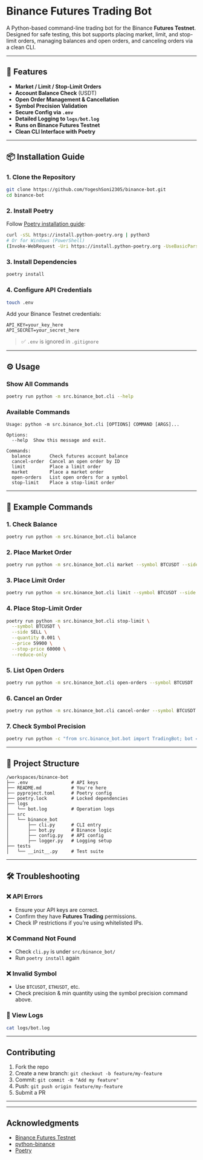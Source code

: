 # Binance Futures Trading Bot

A Python-based command-line trading bot for the Binance **Futures Testnet**. Designed for safe testing, this bot supports placing market, limit, and stop-limit orders, managing balances and open orders, and canceling orders via a clean CLI.

---

## 🚀 Features

* **Market / Limit / Stop-Limit Orders**
* **Account Balance Check** (USDT)
* **Open Order Management & Cancellation**
* **Symbol Precision Validation**
* **Secure Config via `.env`**
* **Detailed Logging to `logs/bot.log`**
* **Runs on Binance Futures Testnet**
* **Clean CLI Interface with Poetry**

---

## 📦 Installation Guide

### 1. Clone the Repository

```bash
git clone https://github.com/YogeshSoni2305/binance-bot.git
cd binance-bot
```

### 2. Install Poetry

Follow [Poetry installation guide](https://python-poetry.org/docs/#installation):

```bash
curl -sSL https://install.python-poetry.org | python3
# Or for Windows (PowerShell)
(Invoke-WebRequest -Uri https://install.python-poetry.org -UseBasicParsing).Content | py -
```

### 3. Install Dependencies

```bash
poetry install
```

### 4. Configure API Credentials

```bash
touch .env
```

Add your Binance Testnet credentials:

```env
API_KEY=your_key_here
API_SECRET=your_secret_here
```

> ✅ `.env` is ignored in `.gitignore`

---

## ⚙️ Usage

### Show All Commands

```bash
poetry run python -m src.binance_bot.cli --help
```

### Available Commands

```
Usage: python -m src.binance_bot.cli [OPTIONS] COMMAND [ARGS]...

Options:
  --help  Show this message and exit.

Commands:
  balance       Check futures account balance
  cancel-order  Cancel an open order by ID
  limit         Place a limit order
  market        Place a market order
  open-orders   List open orders for a symbol
  stop-limit    Place a stop-limit order
```

---

## 🧪 Example Commands

### 1. Check Balance

```bash
poetry run python -m src.binance_bot.cli balance
```

### 2. Place Market Order

```bash
poetry run python -m src.binance_bot.cli market --symbol BTCUSDT --side BUY --quantity 0.001

```

### 3. Place Limit Order

```bash
poetry run python -m src.binance_bot.cli limit --symbol BTCUSDT --side BUY --quantity 0.002 --price 59000

```

### 4. Place Stop-Limit Order

```bash
poetry run python -m src.binance_bot.cli stop-limit \
  --symbol BTCUSDT \
  --side SELL \
  --quantity 0.001 \
  --price 59900 \
  --stop-price 60000 \
  --reduce-only

```

### 5. List Open Orders

```bash
poetry run python -m src.binance_bot.cli open-orders --symbol BTCUSDT
```

### 6. Cancel an Order

```bash
poetry run python -m src.binance_bot.cli cancel-order --symbol BTCUSDT --order-id <order_id>
```

### 7. Check Symbol Precision

```bash
poetry run python -c "from src.binance_bot.bot import TradingBot; bot = TradingBot(); info = bot.validate_symbol('BTCUSDT'); print(f\"Precision: {info.get('quantityPrecision')} | Min Qty: {next((f for f in info['filters'] if f['filterType']=='LOT_SIZE'), {}).get('minQty')}\")"


```

---

## 📂 Project Structure

```
/workspaces/binance-bot
├── .env                # API keys
├── README.md           # You're here
├── pyproject.toml      # Poetry config
├── poetry.lock         # Locked dependencies
├── logs
│   └── bot.log         # Operation logs
├── src
│   └── binance_bot
│       ├── cli.py      # CLI entry
│       ├── bot.py      # Binance logic
│       ├── config.py   # API config
│       ├── logger.py   # Logging setup
├── tests
│   └── __init__.py     # Test suite
```

---

## 🛠 Troubleshooting

### ❌ API Errors

* Ensure your API keys are correct.
* Confirm they have **Futures Trading** permissions.
* Check IP restrictions if you're using whitelisted IPs.

### ❌ Command Not Found

* Check `cli.py` is under `src/binance_bot/`
* Run `poetry install` again

### ❌ Invalid Symbol

* Use `BTCUSDT`, `ETHUSDT`, etc.
* Check precision & min quantity using the symbol precision command above.

### 📝 View Logs

```bash
cat logs/bot.log
```

---

##  Contributing

1. Fork the repo
2. Create a new branch: `git checkout -b feature/my-feature`
3. Commit: `git commit -m "Add my feature"`
4. Push: `git push origin feature/my-feature`
5. Submit a PR

---



---

##  Acknowledgments

* [Binance Futures Testnet](https://testnet.binancefuture.com)
* [python-binance](https://github.com/sammchardy/python-binance)
* [Poetry](https://python-poetry.org)
